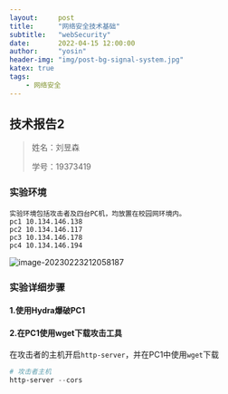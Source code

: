 ```yaml
---
layout:     post
title:      "网络安全技术基础"
subtitle:   "webSecurity"
date:       2022-04-15 12:00:00
author:     "yosin"
header-img: "img/post-bg-signal-system.jpg"
katex: true
tags:
    - 网络安全
---
```






## 技术报告2

> 姓名：刘昱森
>
> 学号：19373419

### 实验环境

```
实验环境包括攻击者及四台PC机，均放置在校园网环境内。
pc1 10.134.146.138    
pc2 10.134.146.117   
pc3 10.134.146.178   
pc4 10.134.146.194   
```



![image-20230223212058187](C:\Users\86181\AppData\Roaming\Typora\typora-user-images\image-20230223212058187.png)

### 实验详细步骤

#### 1.使用Hydra爆破PC1



#### 2.在PC1使用wget下载攻击工具

在攻击者的主机开启`http-server`，并在PC1中使用`wget`下载

```powershell
# 攻击者主机
http-server --cors
```



```